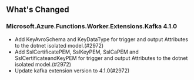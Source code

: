 ## What's Changed

<!-- Please add your release notes in the following format:
- My change description (#PR/#issue)
-->

### Microsoft.Azure.Functions.Worker.Extensions.Kafka 4.1.0

- Add KeyAvroSchema and KeyDataType for trigger and output Attributes to the dotnet isolated model.(#2972)
- Add SslCertificatePEM, SslKeyPEM, SslCaPEM and SslCertificateandKeyPEM for trigger and output Attributes to the dotnet isolated model.(#2972)
- Update kafka extension version to 4.1.0(#2972)
